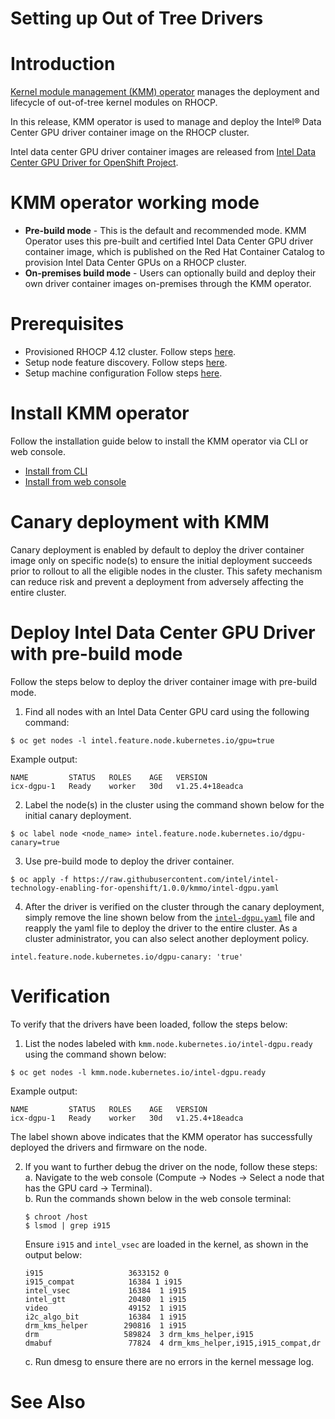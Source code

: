# Setting up Out of Tree Drivers

# Introduction
[Kernel module management (KMM) operator](https://github.com/rh-ecosystem-edge/kernel-module-management) manages the deployment and lifecycle of out-of-tree kernel modules on RHOCP.

In this release, KMM operator is used to manage and deploy the Intel® Data Center GPU driver container image on the RHOCP cluster.

Intel data center GPU driver container images are released from [Intel Data Center GPU Driver for OpenShift Project](https://github.com/intel/intel-data-center-gpu-driver-for-openshift/tree/main/release#intel-data-center-gpu-driver-container-images-for-openshift-release).

# KMM operator working mode
- **Pre-build mode** - This is the default and recommended mode. KMM Operator uses this pre-built and certified Intel Data Center GPU driver container image, which is published on the Red Hat Container Catalog to provision Intel Data Center GPUs on a RHOCP cluster.
- **On-premises build mode** - Users can optionally build and deploy their own driver container images on-premises through the KMM operator.

# Prerequisites
- Provisioned RHOCP 4.12 cluster. Follow steps [here](/README.md#provisioning-rhocp-cluster).
- Setup node feature discovery. Follow steps [here](/nfd/README.md).
- Setup machine configuration Follow steps [here](/machine_configuration/README.md).

# Install KMM operator
Follow the installation guide below to install the KMM operator via CLI or web console. 
- [Install from CLI](https://docs.openshift.com/container-platform/4.12/hardware_enablement/kmm-kernel-module-management.html#kmm-install-using-cli_kernel-module-management-operator)
- [Install from web console](https://docs.openshift.com/container-platform/4.12/hardware_enablement/kmm-kernel-module-management.html#kmm-install-using-web-console_kernel-module-management-operator)

# Canary deployment with KMM
Canary deployment is enabled by default to deploy the driver container image only on specific node(s) to ensure the initial deployment succeeds prior to rollout to all the eligible nodes in the cluster. This safety mechanism can reduce risk and prevent a deployment from adversely affecting the entire cluster.

# Deploy Intel Data Center GPU Driver with pre-build mode
Follow the steps below to deploy the driver container image with pre-build mode.
1.	Find all nodes with an Intel Data Center GPU card using the following command:
``` 
$ oc get nodes -l intel.feature.node.kubernetes.io/gpu=true
```
Example output: 
```
NAME         STATUS   ROLES    AGE   VERSION
icx-dgpu-1   Ready    worker   30d   v1.25.4+18eadca
```

2.	Label the node(s) in the cluster using the command shown below for the initial canary deployment.
```
$ oc label node <node_name> intel.feature.node.kubernetes.io/dgpu-canary=true
```

3.	Use pre-build mode to deploy the driver container.
```
$ oc apply -f https://raw.githubusercontent.com/intel/intel-technology-enabling-for-openshift/1.0.0/kmmo/intel-dgpu.yaml   
```

4.	After the driver is verified on the cluster through the canary deployment, simply remove the line shown below from the [`intel-dgpu.yaml`](/kmmo/intel-dgpu.yaml) file and reapply the yaml file to deploy the driver to the entire cluster. As a cluster administrator, you can also select another deployment policy.
```
intel.feature.node.kubernetes.io/dgpu-canary: 'true'
```

# Verification
To verify that the drivers have been loaded, follow the steps below:
1.	List the nodes labeled with `kmm.node.kubernetes.io/intel-dgpu.ready` using the command shown below:
```
$ oc get nodes -l kmm.node.kubernetes.io/intel-dgpu.ready
```
Example output: 
```
NAME         STATUS   ROLES    AGE   VERSION
icx-dgpu-1   Ready    worker   30d   v1.25.4+18eadca
```
The label shown above indicates that the KMM operator has successfully deployed the drivers and firmware on the node.

2.	If you want to further debug the driver on the node, follow these steps:  
    a. Navigate to the web console (Compute -> Nodes -> Select a node that has the GPU card -> Terminal).  
    b. Run the commands shown below in the web console terminal:  
    ```
    $ chroot /host 
    $ lsmod | grep i915
    ```
    Ensure `i915` and `intel_vsec` are loaded in the kernel, as shown in the output below:
    ```
    i915                   3633152 0
    i915_compat            16384 1 i915
    intel_vsec             16384  1 i915
    intel_gtt              20480  1 i915
    video                  49152  1 i915
    i2c_algo_bit           16384  1 i915
    drm_kms_helper        290816  1 i915
    drm                   589824  3 drm_kms_helper,i915
    dmabuf                 77824  4 drm_kms_helper,i915,i915_compat,dr
    ```
    c. Run dmesg to ensure there are no errors in the kernel message log.

# See Also